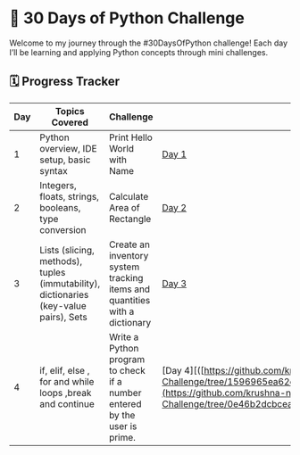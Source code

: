 # 🚀 30 Days of Python Challenge

Welcome to my journey through the #30DaysOfPython challenge! Each day I’ll be learning and applying Python concepts through mini challenges.

## 🗓️ Progress Tracker

| Day | Topics Covered | Challenge | Link |
|-----|----------------|-----------|------|
| 1   | Python overview, IDE setup, basic syntax | Print Hello World with Name | [Day 1](https://github.com/krushna-nayak30101/30-Days-Python-Challenge/tree/77ba87c0b23c42e32571738a66bb9d4b4737d195/Day%2001) |
| 2   | Integers, floats, strings, booleans, type conversion |  Calculate Area of Rectangle | [Day 2](https://github.com/krushna-nayak30101/30-Days-Python-Challenge/tree/f9ace6862bf2acd77eda3344f030d287328f5cf1/Day%2002) |
| 3   | Lists (slicing, methods), tuples (immutability), dictionaries (key-value pairs), Sets | Create an inventory system tracking items and quantities with a dictionary | [Day 3](https://github.com/krushna-nayak30101/30-Days-Python-Challenge/tree/1596965ea62c6dcb46b81ac17f8b54f4ea61b135/Day%2003])
| 4   |  if, elif, else , for and while loops ,break and continue  | Write a Python program to check if a number entered by the user is prime. | [Day 4][([https://github.com/krushna-nayak30101/30-Days-Python-Challenge/tree/1596965ea62c6dcb46b81ac17f8b54f4ea61b135/Day%2003]](https://github.com/krushna-nayak30101/30-Days-Python-Challenge/tree/0e46b2dcbceac6fe46c7c6b83cd2038cd26918e5/Day%2004])
